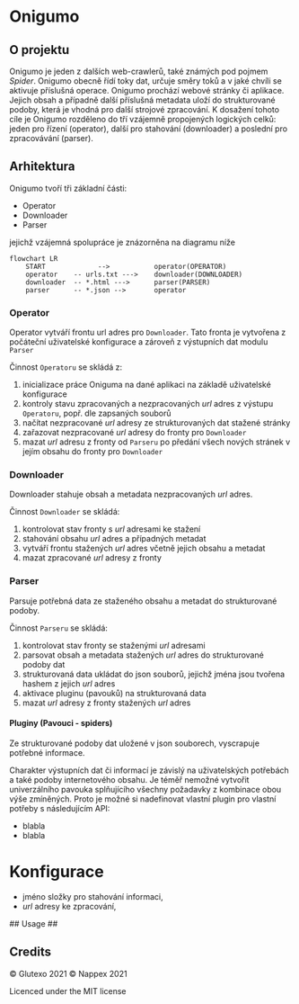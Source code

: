 # Onigumo #

## O projektu ##

Onigumo je jeden z dalších web-crawlerů, také známých pod pojmem _Spider_.
Onigumo obecně řídí toky dat, určuje směry toků a v jaké chvíli se
aktivuje příslušná operace.
Onigumo prochází webové stránky či aplikace. Jejich obsah a případně další příslušná metadata uloží do strukturované podoby, která je vhodná pro další strojové zpracování. K dosažení tohoto cíle je Onigumo rozděleno do tří vzájemně propojených logických celků: jeden pro řízení (operator), další pro stahování (downloader) a poslední pro zpracovávání (parser).

## Arhitektura ##

Onigumo tvoří tři základní části:
* Operator
* Downloader
* Parser

jejichž vzájemná spolupráce je znázorněna na diagramu níže

```mermaid
flowchart LR
    START             -->           operator(OPERATOR)
    operator    -- urls.txt --->    downloader(DOWNLOADER)
    downloader  -- *.html --->      parser(PARSER)
    parser      -- *.json -->       operator
```

### Operator ###
Operator vytváří frontu url adres pro `Downloader`. Tato fronta je vytvořena
z počáteční uživatelské konfigurace a zároveň z výstupních dat modulu `Parser`

Činnost `Operatoru` se skládá z:
1. inicializace práce Oniguma na dané aplikaci na základě uživatelské
konfigurace
2. kontroly stavu zpracovaných a nezpracovaných *url* adres z výstupu
`Operatoru`, popř. dle zapsaných souborů
3. načítat nezpracované *url* adresy ze strukturovaných dat stažené stránky
4. zařazovat nezpracované *url* adresy do fronty pro `Downloader`
5. mazat *url* adresu z fronty od `Parseru` po předání všech nových stránek
v jejím obsahu do fronty pro `Downloader`

### Downloader ###
Downloader stahuje obsah a metadata nezpracovaných *url* adres.

Činnost `Downloader` se skládá:

1. kontrolovat stav fronty s *url* adresami ke stažení
2. stahování obsahu *url* adres a případných metadat
4. vytváří frontu stažených *url* adres včetně jejich obsahu a metadat
3. mazat zpracované *url* adresy z fronty

### Parser ###
Parsuje potřebná data ze staženého obsahu a metadat do strukturované podoby.

Činnost `Parseru` se skládá:

1. kontrolovat stav fronty se staženými *url* adresami
2. parsovat obsah a metadata stažených *url* adres do strukturované podoby dat
3. strukturovaná data ukládat do json souborů, jejichž jména jsou tvořena
hashem z jejich *url* adres
4. aktivace pluginu (pavouků) na strukturovaná data
5. mazat *url* adresy z fronty stažených *url* adres

#### Pluginy (Pavouci - spiders)
Ze strukturované podoby dat uložené v json souborech, vyscrapuje potřebné
informace.

Charakter výstupních dat či informací je závislý na uživatelských
potřebách a také podoby internetového obsahu.
Je téměř nemožné vytvořit univerzálního pavouka splňujícího
všechny požadavky z kombinace obou výše zmíněných.
Proto je možné si nadefinovat vlastní plugin pro vlastní potřeby
s následujícím API:

- blabla
- blabla

# Konfigurace

- jméno složky pro stahování informaci,
- *url* adresy ke zpracování,


## Usage ##

## Credits ##

© Glutexo 2021
© Nappex 2021

Licenced under the MIT license
